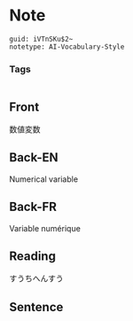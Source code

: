 # Note
```
guid: iVTnSKu$2~
notetype: AI-Vocabulary-Style
```

### Tags
```
```

## Front
数値変数

## Back-EN
Numerical variable

## Back-FR
Variable numérique

## Reading
すうちへんすう

## Sentence

